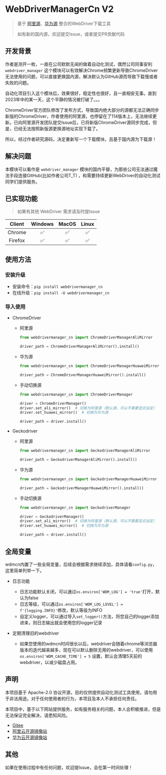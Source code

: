 # WebDriverManagerCn V2

> 基于 [阿里源](https://www.npmmirror.com/)、[华为源](https://mirrors.huaweicloud.com/) 整合的WebDriver下载工具
>
> 如有新的国内源，欢迎提交Issue，或者提交PR贡献代码

## 开发背景

作者是测开一枚，一直在公司默默无闻的做着自动化测试，偶然公司同事安利 `webdriver_manager`
这个模块可以有效解决Chrome频繁更新导致ChromeDriver无法使用的问题，可以直接更换国内源，解决默认为GitHub源而导致下载慢或者失败的问题。

自动化项目引入这个模块后，效果很好，稳定性也很好，且一直相安无事。直到2023年中的某一天，这个平静的情况被打破了。。。

ChromeDriver官方团队修改了发布方式，导致国内绝大部分的源都无法正确同步新版的ChromeDriver，作者使用的阿里源，也停留在了114版本上，无法继续更新。已向阿里源开发团队提交Issue后，已将新版ChromeDriver源同步完成，但是，已经无法按照新版源更换源地址实现下载了。

所以，经过作者研究源码，决定重新写一个下载模块，且基于国内源为下载源！

## 解决问题

本模块可以看作是 `webdriver_manager` 模块的国内平替，为那些公司无法通过魔法手段连接GitHub(比如作者公司T_T)
，和需要持续更新WebDriver的自动化测试同学们提供服务。

## 已实现功能

> 如果有其他 WebDriver 需求请及时提Issue

| Client  | Windows | MacOS | Linux |
|:-------:|:-------:|:-----:|:-----:|
| Chrome  |    ✅    |   ✅   |   ✅   |
| Firefox |    ✅    |   ✅   |   ✅   |

## 使用方法

### 安装升级

- 安装命令：`pip install webdrivermanager_cn`
- 在线升级：`pip install -U webdrivermanager_cn`

### 导入使用

- ChromeDriver
    - 阿里源
      ```python
      from webdrivermanager_cn import ChromeDriverManagerAliMirror
      
      driver_path = ChromeDriverManagerAliMirror().install()
      ```
    - 华为源
      ```python
      from webdrivermanager_cn import ChromeDriverManagerHuaweiMirror
  
      driver_path = ChromeDriverManagerHuaweiMirror().install()
      ```
    - 手动切换源
      ```python
      from webdrivermanager_cn import ChromeDriverManager
  
      driver = ChromeDriverManager()
      driver.set_ali_mirror()  # 切换为阿里源（默认源，可以不需要显式设定）
      driver.set_huawei_mirror()  # 切换为华为源
  
      driver_path = driver.install()
      ```

- Geckodriver
    - 阿里源
      ```python
      from webdrivermanager_cn import GeckodriverManagerAliMirror
      
      driver_path = GeckodriverManagerAliMirror().install()
      ```
    - 华为源
      ```python
      from webdrivermanager_cn import GeckodriverManagerHuaweiMirror
  
      driver_path = GeckodriverManagerHuaweiMirror().install()
      ```
    - 手动切换源
      ```python
      from webdrivermanager_cn import GeckodriverManager
  
      driver = GeckodriverManager()
      driver.set_ali_mirror()  # 切换为阿里源（默认源，可以不需要显式设定）
      driver.set_huawei_mirror()  # 切换为华为源
  
      driver_path = driver.install()
      ```

## 全局变量

wdmcn内置了一些全局变量，后续会根据需求继续添加，具体请看`config.py`，这里简单列举一下。

- 日志功能

    - 日志功能默认关闭，可以通过`os.environ['WDM_LOG'] = 'true'`打开，默认为false
    - 日志等级，可以通过`os.environ['WDM_LOG_LEVEL'] = f'{logging.INFO}'`修改，默认等级为INFO
    - 自定义logger，可以通过导入`set_logger()`方法，将您自己的logger添加进来，则日志输出就会使用您的logger记录

- 定期清理旧的webdriver

    - 如果您使用的wdmcn时间很长以后，webdriver会随着chrome等浏览器版本的迭代越来越多，现在可以默认删除无用的webdriver，可以使用`os.environ['WDM_CACHE_TIME'] = 5`
    设置，默认会清理5天前的webdriver，以减少磁盘占用。

## 声明

本项目基于 Apache-2.0 协议开源，目的仅供提供自动化测试工具使用，请勿用于非法用途。对于任何使用者的行为，本项目及本人不承担任何责任。

本项目中，基于以下网站提供服务，如有服务相关的问题，本人会积极推进，但是无法保证完全解决，请悉知风险。

- [Gitee](https://gitee.com/)
- [阿里云开源镜像站](https://www.npmmirror.com/)
- [华为云开源镜像站](https://mirrors.huaweicloud.com/home)

## 其他

如果在使用过程中有任何问题，欢迎提Issue，会在第一时间处理！
